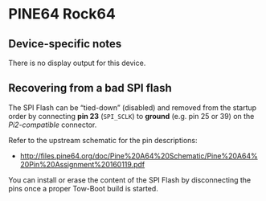 # PINE64 Rock64

## Device-specific notes

There is no display output for this device.

## Recovering from a bad SPI flash

The SPI Flash can be “tied-down” (disabled) and removed from the startup order
by connecting **pin 23** (`SPI_SCLK`) to **ground** (e.g. pin 25 or 39) on the
*Pi2-compatible* connector.

Refer to the upstream schematic for the pin descriptions:

 - http://files.pine64.org/doc/Pine%20A64%20Schematic/Pine%20A64%20Pin%20Assignment%20160119.pdf

You can install or erase the content of the SPI Flash by disconnecting the pins
once a proper Tow-Boot build is started.
